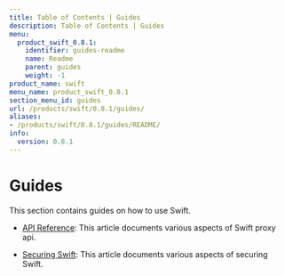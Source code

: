 ```yaml
---
title: Table of Contents | Guides
description: Table of Contents | Guides
menu:
  product_swift_0.8.1:
    identifier: guides-readme
    name: Readme
    parent: guides
    weight: -1
product_name: swift
menu_name: product_swift_0.8.1
section_menu_id: guides
url: /products/swift/0.8.1/guides/
aliases:
- /products/swift/0.8.1/guides/README/
info:
  version: 0.8.1
---
```


# Guides

This section contains guides on how to use Swift.

- [API Reference](/products/swift/0.8.1/guides/api): This article documents various aspects of Swift proxy api.

- [Securing Swift](/products/swift/0.8.1/guides/security): This article documents various aspects of securing Swift.
